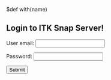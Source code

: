 $def with(name)

Login to ITK Snap Server!
-----

<form action="/login" method="POST">

User email: <input type="text" id="name" name="name"/>

Password: <input type="password" id="password" name="passwd"/>

<input type="submit" value="Submit">
</form>
